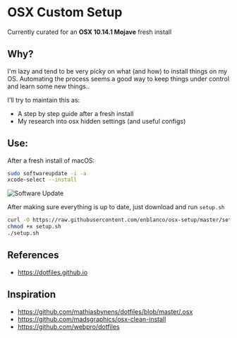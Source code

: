 # OSX Custom Setup
Currently curated for an **OSX 10.14.1 Mojave** fresh install

## Why?

I'm lazy and tend to be very picky on what (and how) to install things on my OS. Automating the process seems a good way to keep things under control and learn some new things..

I'll try to maintain this as:
- A step by step guide after a fresh install
- My research into osx hidden settings (and useful configs)
 

## Use:
After a fresh install of macOS:
```bash
sudo softwareupdate -i -a
xcode-select --install
````
![Software Update](http://f.cl.ly/items/0O0p1b081B2I421r2z2y/Screen%20Shot%202013-11-23%20at%201.27.56%20PM.png)

After making sure everything is up to date, just download and run `setup.sh` 

```bash
curl -O https://raw.githubusercontent.com/enblanco/osx-setup/master/setup.sh
chmod +x setup.sh
./setup.sh
````


## References

- https://dotfiles.github.io


## Inspiration

- https://github.com/mathiasbynens/dotfiles/blob/master/.osx
- https://github.com/madsgraphics/osx-clean-install
- https://github.com/webpro/dotfiles


